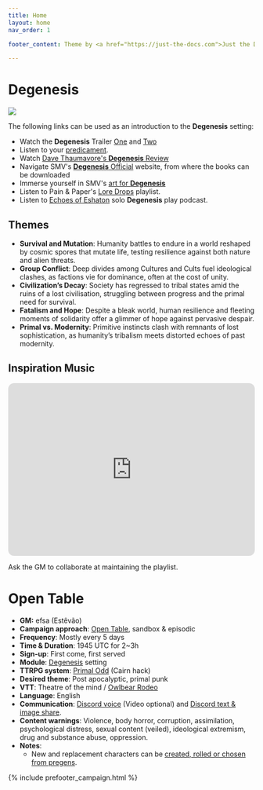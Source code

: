 ```yaml
---
title: Home
layout: home
nav_order: 1

footer_content: Theme by <a href="https://just-the-docs.com">Just the Docs</a>, licensed under the <a href=https://en.wikipedia.org/wiki/MIT_License">MIT License</a>. See <a href=\degenesis/systems/CHANGELOG>CHANGELOG</a>.

---
```


# Degenesis

![](https://img2.storyblok.com/0x0/filters:quality(99):format(webp)/f/72501/2560x1440/1fc6e9d7ce/wp-01-desktop-2560-1440.jpg)

The following links can be used as an introduction to the **Degenesis** setting:

- Watch the **Degenesis** Trailer [One](https://www.youtube.com/watch?v=WTCARC91yyw) and [Two](https://www.youtube.com/watch?v=0Tw3KaMr8wk)
- Listen to your [predicament](https://degenesis.com/downloads/transmissions/you).
- Watch [Dave Thaumavore's **Degenesis** Review](https://youtu.be/8aZRkjvtaow?si=EXGuFbe9oarAbIJ7)
- Navigate SMV's [**Degenesis** Official](https://degenesis.com) website, from where the books can be downloaded 
- Immerse yourself in SMV's [art for **Degenesis**](https://www.sixmorevodka.com/not-so-famous-work/degenesis)
- Listen to Pain & Paper's [Lore Drops](https://www.youtube.com/playlist?list=PLk840OZtXPdwI8Zvoo-SGA-yxs1Yqkf8N) playlist.
- Listen to [Echoes of Eshaton](https://echoesofeshaton.com/) solo **Degenesis** play podcast.

## Themes

- **Survival and Mutation**: Humanity battles to endure in a world reshaped by cosmic spores that mutate life, testing resilience against both nature and alien threats.
- **Group Conflict**: Deep divides among Cultures and Cults fuel ideological clashes, as factions vie for dominance, often at the cost of unity.
- **Civilization’s Decay**: Society has regressed to tribal states amid the ruins of a lost civilisation, struggling between progress and the primal need for survival.
- **Fatalism and Hope**: Despite a bleak world, human resilience and fleeting moments of solidarity offer a glimmer of hope against pervasive despair.
- **Primal vs. Modernity**: Primitive instincts clash with remnants of lost sophistication, as humanity’s tribalism meets distorted echoes of past modernity.

## Inspiration Music

<iframe style="border-radius:12px" src="https://open.spotify.com/embed/playlist/3kkceRStYdXtFGdjvjhdOd?utm_source=generator&theme=0" width="100%" height="352" frameBorder="0" allowfullscreen="" allow="autoplay; clipboard-write; encrypted-media; fullscreen; picture-in-picture" loading="lazy"></iframe>

Ask the GM to collaborate at maintaining the playlist.

# Open Table

- **GM:** efsa (Estêvão)
- **Campaign approach**: [Open Table](https://www.thearcanelibrary.com/blogs/shadowdark-blog/open-table-how-the-creators-of-d-d-ran-their-games?srsltid=AfmBOoqNYWIzVWFjQKEoyumD4NTcFvhdkiVGQgaluf5LKmkS3-ORyFI7), sandbox & episodic
- **Frequency**: Mostly every 5 days
- **Time & Duration**: 1945 UTC for 2~3h
- **Sign-up**: First come, first served
- **Module**: [Degenesis](https://degenesis.com/) setting
- **TTRPG system**: [Primal Odd](https://terra-campaigns.github.io/degenesis/systems/) (Cairn hack)
- **Desired theme**: Post apocalyptic, primal punk
- **VTT**: Theatre of the mind / [Owlbear Rodeo](https://www.owlbear.rodeo/room/FixYmgJMU_aD/Degenesis)
- **Language**: English
- **Communication**: [Discord voice](https://discord.com/channels/1060840338777964565/1289653812805505044) (Video optional) and [Discord text & image share](https://discord.com/channels/1060840338777964565/1313166726334124114).
- **Content warnings**: Violence, body horror, corruption, assimilation, psychological distress, sexual content (veiled), ideological extremism, drug and substance abuse, oppression.
- **Notes**:
  - New and replacement characters can be [created, rolled or chosen from pregens](https://terra-campaigns.github.io/degenesis/systems/#character-creation).

{% include prefooter_campaign.html %}